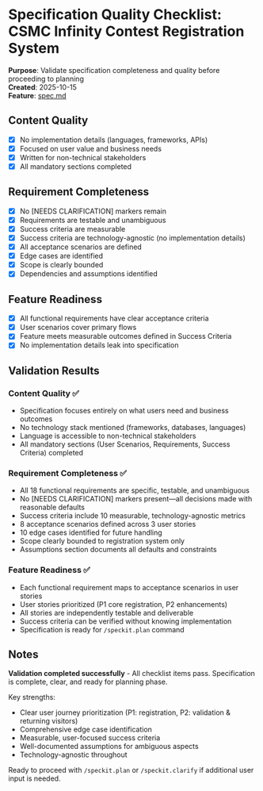 # Specification Quality Checklist: CSMC Infinity Contest Registration System

**Purpose**: Validate specification completeness and quality before proceeding to planning\
**Created**: 2025-10-15\
**Feature**: [spec.md](../spec.md)

## Content Quality

- [x] No implementation details (languages, frameworks, APIs)
- [x] Focused on user value and business needs
- [x] Written for non-technical stakeholders
- [x] All mandatory sections completed

## Requirement Completeness

- [x] No [NEEDS CLARIFICATION] markers remain
- [x] Requirements are testable and unambiguous
- [x] Success criteria are measurable
- [x] Success criteria are technology-agnostic (no implementation details)
- [x] All acceptance scenarios are defined
- [x] Edge cases are identified
- [x] Scope is clearly bounded
- [x] Dependencies and assumptions identified

## Feature Readiness

- [x] All functional requirements have clear acceptance criteria
- [x] User scenarios cover primary flows
- [x] Feature meets measurable outcomes defined in Success Criteria
- [x] No implementation details leak into specification

## Validation Results

### Content Quality ✅

- Specification focuses entirely on what users need and business outcomes
- No technology stack mentioned (frameworks, databases, languages)
- Language is accessible to non-technical stakeholders
- All mandatory sections (User Scenarios, Requirements, Success Criteria) completed

### Requirement Completeness ✅

- All 18 functional requirements are specific, testable, and unambiguous
- No [NEEDS CLARIFICATION] markers present—all decisions made with reasonable defaults
- Success criteria include 10 measurable, technology-agnostic metrics
- 8 acceptance scenarios defined across 3 user stories
- 10 edge cases identified for future handling
- Scope clearly bounded to registration system only
- Assumptions section documents all defaults and constraints

### Feature Readiness ✅

- Each functional requirement maps to acceptance scenarios in user stories
- User stories prioritized (P1 core registration, P2 enhancements)
- All stories are independently testable and deliverable
- Success criteria can be verified without knowing implementation
- Specification is ready for `/speckit.plan` command

## Notes

**Validation completed successfully** - All checklist items pass. Specification is complete, clear, and ready for planning phase.

Key strengths:

- Clear user journey prioritization (P1: registration, P2: validation & returning visitors)
- Comprehensive edge case identification
- Measurable, user-focused success criteria
- Well-documented assumptions for ambiguous aspects
- Technology-agnostic throughout

Ready to proceed with `/speckit.plan` or `/speckit.clarify` if additional user input is needed.
